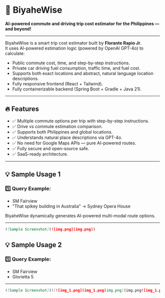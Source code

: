 # 🚀 BiyaheWise

**AI-powered commute and driving trip cost estimator for the Philippines — and beyond!**

---

BiyaheWise is a smart trip cost estimator built by **Florante Rapio Jr**.  
It uses AI-powered estimation logic (powered by OpenAI GPT-4o) to calculate:

- Public commute cost, time, and step-by-step instructions.
- Private car driving fuel consumption, traffic time, and fuel cost.
- Supports both exact locations and abstract, natural language location descriptions.
- Fully responsive frontend (React + Tailwind).
- Fully containerizable backend (Spring Boot + Gradle + Java 21).

---

## 🔥 Features

- ✅ Multiple commute options per trip with step-by-step instructions.
- ✅ Drive vs commute estimation comparison.
- ✅ Supports both Philippines and global locations.
- ✅ Understands natural place descriptions via GPT-4o.
- ✅ No need for Google Maps APIs — pure AI-powered routes.
- ✅ Fully secure and open-source safe.
- ✅ SaaS-ready architecture.

---

## 💡 Sample Usage 1

### 1️⃣ Query Example:

- SM Fairview
- "That spikey building in Australia" → Sydney Opera House

BiyaheWise dynamically generates AI-powered multi-modal route options.

---

```markdown
![Sample Screenshot](![img.png](img.png))
```

## 💡 Sample Usage 2

### 1️⃣ Query Example:

- SM Fairview 
- Glorietta 5


---

```markdown
![Sample Screenshot](![![img_1.png](img_1.png)img.png](img.png![img_1.png](img_1.png)))
